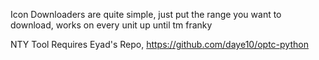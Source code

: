 Icon Downloaders are quite simple, just put the range you want to download, works on every unit up until tm franky


NTY Tool Requires Eyad's Repo, https://github.com/daye10/optc-python
